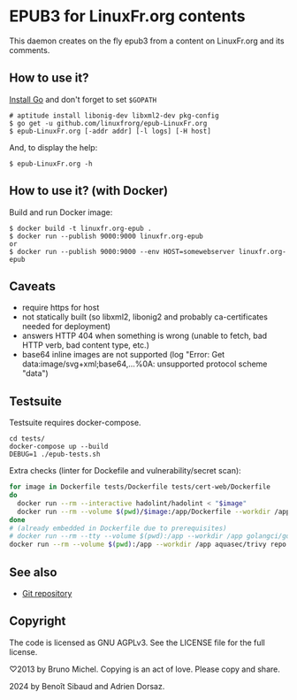EPUB3 for LinuxFr.org contents
==============================

This daemon creates on the fly epub3 from a content on LinuxFr.org and its
comments.


How to use it?
--------------

[Install Go](http://golang.org/doc/install) and don't forget to set `$GOPATH`

    # aptitude install libonig-dev libxml2-dev pkg-config
    $ go get -u github.com/linuxfrorg/epub-LinuxFr.org
    $ epub-LinuxFr.org [-addr addr] [-l logs] [-H host]

And, to display the help:

    $ epub-LinuxFr.org -h
How to use it? (with Docker)
-------------------------------

Build and run Docker image:

    $ docker build -t linuxfr.org-epub .
    $ docker run --publish 9000:9000 linuxfr.org-epub
    or
    $ docker run --publish 9000:9000 --env HOST=somewebserver linuxfr.org-epub

Caveats
-------

- require https for host
- not statically built (so libxml2, libonig2 and probably ca-certificates needed for deployment)
- answers HTTP 404 when something is wrong (unable to fetch, bad HTTP verb, bad content type, etc.)
- base64 inline images are not supported (log "Error: Get data:image/svg+xml;base64,...%0A: unsupported protocol scheme "data")

Testsuite
---------
Testsuite requires docker-compose.

```
cd tests/
docker-compose up --build
DEBUG=1 ./epub-tests.sh
```

Extra checks (linter for Dockefile and vulnerability/secret scan):

```bash
for image in Dockerfile tests/Dockerfile tests/cert-web/Dockerfile
do
  docker run --rm --interactive hadolint/hadolint < "$image"
  docker run --rm --volume $(pwd)/$image:/app/Dockerfile --workdir /app replicated/dockerfilelint Dockerfile
done
# (already embedded in Dockerfile due to prerequisites)
# docker run --rm --tty --volume $(pwd):/app --workdir /app golangci/golangci-lint:v1.61.0 golangci-lint run -v
docker run --rm --volume $(pwd):/app --workdir /app aquasec/trivy repo --skip-files cert-web/private/web.key .
```

See also
--------

* [Git repository](https://github.com/linuxfrorg/epub-LinuxFr.org)


Copyright
---------

The code is licensed as GNU AGPLv3. See the LICENSE file for the full license.

♡2013 by Bruno Michel. Copying is an act of love. Please copy and share.

2024 by Benoît Sibaud and Adrien Dorsaz.
